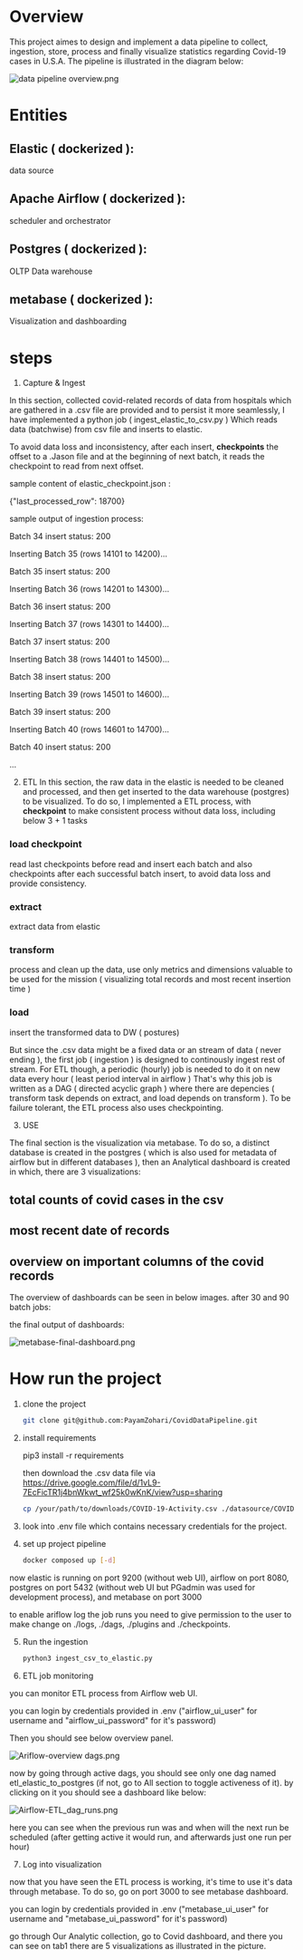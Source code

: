 # Overview
This project aimes to design and implement a data pipeline to collect, ingestion, store, process and finally visualize statistics regarding Covid-19 cases in U.S.A. The pipeline is illustrated in the diagram below:

![data pipeline overview.png](plots/data%20pipeline%20overview.png)

# Entities 

## Elastic ( dockerized ): 
data source

## Apache Airflow ( dockerized ): 
scheduler and orchestrator

## Postgres ( dockerized ):
OLTP Data warehouse 

## metabase ( dockerized ):
Visualization and dashboarding

# steps

1. Capture & Ingest
   
In this section, collected covid-related records of data from hospitals which are gathered in a .csv file are provided and to persist it more seamlessly, I have implemented a python job ( ingest_elastic_to_csv.py ) Which reads data (batchwise) from csv file and inserts to elastic.

To avoid data loss and inconsistency, after each insert, **checkpoints** the offset to a .Jason file and at the beginning of next batch, it reads the checkpoint to read from next offset.

sample content of elastic_checkpoint.json :

{"last_processed_row": 18700}

sample output of ingestion process:

Batch 34 insert status: 200

Inserting Batch 35 (rows 14101 to 14200)...

Batch 35 insert status: 200

Inserting Batch 36 (rows 14201 to 14300)...

Batch 36 insert status: 200

Inserting Batch 37 (rows 14301 to 14400)...

Batch 37 insert status: 200

Inserting Batch 38 (rows 14401 to 14500)...

Batch 38 insert status: 200

Inserting Batch 39 (rows 14501 to 14600)...

Batch 39 insert status: 200

Inserting Batch 40 (rows 14601 to 14700)...

Batch 40 insert status: 200

...

2. ETL
In this section, the raw data in the elastic is needed to be cleaned and processed, and then get inserted to the data warehouse (postgres) to be visualized.
To do so, I implemented a ETL process,  with **checkpoint** to make consistent process without data loss, including below 3 + 1 tasks

### load checkpoint

read last checkpoints before read and insert each batch and also checkpoints after each successful batch insert, to avoid data loss and provide consistency.

### extract

extract data from elastic 

### transform 
process and clean up the data, use only metrics and dimensions valuable to be used for the mission ( visualizing total records and most recent insertion time )

### load

insert the transformed data to DW ( postures)

But since the .csv data might be a fixed data or an stream of data ( never ending ), the first job ( ingestion ) is designed to continously ingest rest of stream. For ETL though, a periodic (hourly) job is needed to do it on new data every hour ( least period interval in airflow )
That's why this job is written as a DAG ( directed acyclic graph ) where there are depencies ( transform task depends on extract, and load depends on transform ). To be failure tolerant, the ETL process also uses checkpointing.

3. USE

The final section is the visualization via metabase. To do so, a distinct database is created in the postgres ( which is also used for metadata of airflow but in different databases ), then an Analytical dashboard is created in which, there are 3 visualizations:

## total counts of covid cases in the csv 

## most recent date of records 

## overview on important columns of the covid records 

The overview of dashboards can be seen in below images. after 30 and 90 batch jobs:

the final output of dashboards:

![metabase-final-dashboard.png](plots/metabase-final-dashboard.png)


# How run the project

1. clone the project
   
   ```bash
   git clone git@github.com:PayamZohari/CovidDataPipeline.git
   ```

2. install requirements
   
   pip3 install -r requirements

   then download the .csv data file via https://drive.google.com/file/d/1vL9-7EcFicTR1j4bnWkwt_wf25k0wKnK/view?usp=sharing

   ```bash
   cp /your/path/to/downloads/COVID-19-Activity.csv ./datasource/COVID-19-Activity.csv
   ```

3. look into .env file which contains necessary credentials for the project.

4. set up project pipeline

   ```bash
   docker composed up [-d]
   ```
now elastic is running on port 9200 (without web UI), airflow on port 8080, postgres on port 5432 (without web UI but PGadmin was used for development process), and metabase on port 3000

to enable ariflow log the job runs you need to give permission to the user to make change on ./logs, ./dags, ./plugins and ./checkpoints.

5. Run the ingestion
   
   ```bash
   python3 ingest_csv_to_elastic.py
   ```
   
6. ETL job monitoring

you can monitor ETL process from Airflow web UI. 

you can login by credentials provided in .env ("airflow_ui_user" for username and "airflow_ui_password" for it's password)

Then you should see below overview panel.

![Ariflow-overview dags.png](plots/Ariflow-overview%20dags.png)

now by going through active dags, you should see only one dag named etl_elastic_to_postgres (if not, go to All section to toggle activeness of it). 
by clicking on it you should see a dashboard like below:

![Airflow-ETL_dag_runs.png](plots/Airflow-ETL_dag_runs.png)

here you can see when the previous run was and when will the next run be scheduled (after getting active it would run, and afterwards just one run per hour)


7. Log into visualization

now that you have seen the ETL process is working, it's time to use it's data through metabase. To do so, go on port 3000 to see metabase dashboard.

you can login by credentials provided in .env ("metabase_ui_user" for username and "metabase_ui_password" for it's password)

go through Our Analytic collection, go to Covid dashboard, and there you can see on tab1 there are 5 visualizations as illustrated in the picture. 

